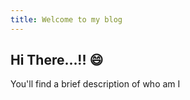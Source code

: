 ```yaml
---
title: Welcome to my blog
---
```


## Hi There...!! :smile:

You'll find a brief description of who am I

